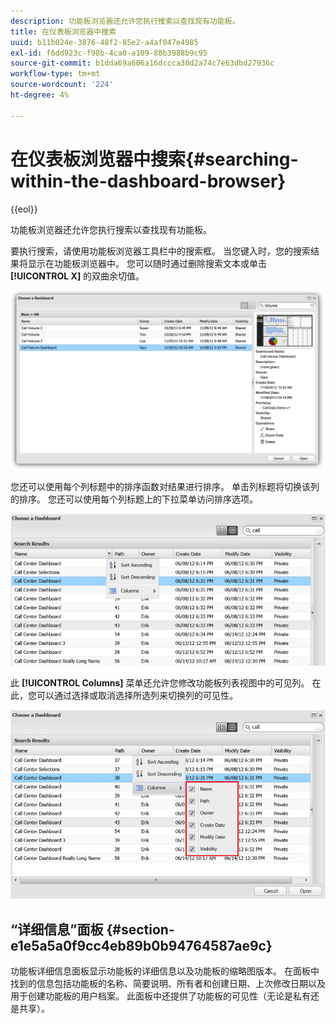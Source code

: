 ```yaml
---
description: 功能板浏览器还允许您执行搜索以查找现有功能板。
title: 在仪表板浏览器中搜索
uuid: b11b024e-3876-48f2-85e2-a4af047e4985
exl-id: f6dd923c-f98b-4ca0-a109-88b3988b9c95
source-git-commit: b1dda69a606a16dccca30d2a74c7e63dbd27936c
workflow-type: tm+mt
source-wordcount: '224'
ht-degree: 4%

---
```


# 在仪表板浏览器中搜索{#searching-within-the-dashboard-browser}

{{eol}}

功能板浏览器还允许您执行搜索以查找现有功能板。

要执行搜索，请使用功能板浏览器工具栏中的搜索框。 当您键入时，您的搜索结果将显示在功能板浏览器中。 您可以随时通过删除搜索文本或单击 **[!UICONTROL X]** 的双曲余切值。

![](assets/search.png)

您还可以使用每个列标题中的排序函数对结果进行排序。 单击列标题将切换该列的排序。 您还可以使用每个列标题上的下拉菜单访问排序选项。

![](assets/sorting.png)

此 **[!UICONTROL Columns]** 菜单还允许您修改功能板列表视图中的可见列。 在此，您可以通过选择或取消选择所选列来切换列的可见性。

![](assets/sorting_columns.png)

## “详细信息”面板 {#section-e1e5a5a0f9cc4eb89b0b94764587ae9c}

功能板详细信息面板显示功能板的详细信息以及功能板的缩略图版本。 在面板中找到的信息包括功能板的名称、简要说明、所有者和创建日期、上次修改日期以及用于创建功能板的用户档案。 此面板中还提供了功能板的可见性（无论是私有还是共享）。
